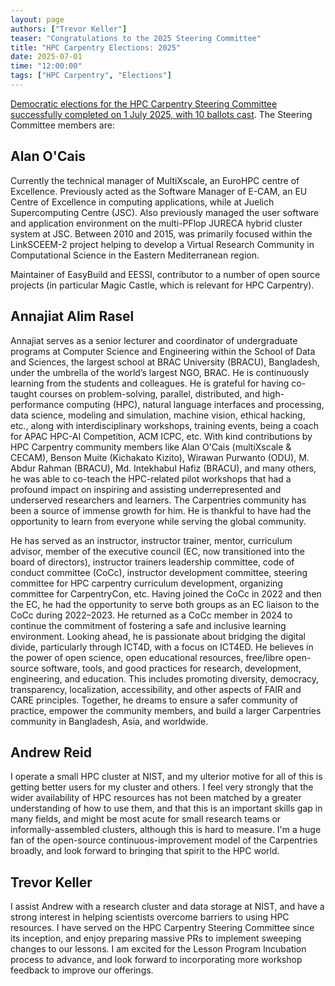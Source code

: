```yaml
---
layout: page
authors: ["Trevor Keller"]
teaser: "Congratulations to the 2025 Steering Committee"
title: "HPC Carpentry Elections: 2025"
date: 2025-07-01
time: "12:00:00"
tags: ["HPC Carpentry", "Elections"]
---
```


[Democratic elections for the HPC Carpentry Steering Committee successfully
completed on 1 July 2025, with 10 ballots cast](
https://secure.electionbuddy.com/results/ZWYKK574NT5Z).
The Steering Committee members are:

## Alan O'Cais

Currently the technical manager of MultiXscale, an EuroHPC centre of
Excellence. Previously acted as the Software Manager of E-CAM, an EU Centre
of Excellence in computing applications, while at Juelich Supercomputing
Centre (JSC). Also previously managed the user software and application
environment on the multi-PFlop JURECA hybrid cluster system at JSC. Between
2010 and 2015, was primarily focused within the LinkSCEEM-2 project helping
to develop a Virtual Research Community in Computational Science in the
Eastern Mediterranean region.

Maintainer of EasyBuild and EESSI, contributor to a number of open source
projects (in particular Magic Castle, which is relevant for HPC Carpentry).

## Annajiat Alim Rasel

Annajiat serves as a senior lecturer and coordinator of undergraduate
programs at Computer Science and Engineering within the School of Data and
Sciences, the largest school at BRAC University (BRACU), Bangladesh, under
the umbrella of the world’s largest NGO, BRAC. He is continuously learning
from the students and colleagues. He is grateful for having co-taught courses
on problem-solving, parallel, distributed, and high-performance computing
(HPC), natural language interfaces and processing, data science, modeling and
simulation, machine vision, ethical hacking, etc., along with
interdisciplinary workshops, training events, being a coach for APAC HPC-AI
Competition, ACM ICPC, etc. With kind contributions by HPC Carpentry
community members like Alan O'Cais (multiXscale & CECAM), Benson Muite
(Kichakato Kizito), Wirawan Purwanto (ODU), M. Abdur Rahman (BRACU),
Md. Intekhabul Hafiz (BRACU), and many others, he was able to co-teach the
HPC-related pilot workshops that had a profound impact on inspiring and
assisting underrepresented and underserved researchers and learners. The
Carpentries community has been a source of immense growth for him. He is
thankful to have had the opportunity to learn from everyone while serving the
global community.

He has served as an instructor, instructor trainer, mentor, curriculum
advisor, member of the executive council (EC, now transitioned into the board
of directors), instructor trainers leadership committee, code of conduct
committee (CoCc), instructor development committee, steering committee for
HPC carpentry curriculum development, organizing committee for CarpentryCon,
etc. Having joined the CoCc in 2022 and then the EC, he had the opportunity
to serve both groups as an EC liaison to the CoCc during 2022–2023. He
returned as a CoCc member in 2024 to continue the commitment of fostering a
safe and inclusive learning environment. Looking ahead, he is passionate
about bridging the digital divide, particularly through ICT4D, with a focus
on ICT4ED. He believes in the power of open science, open educational
resources, free/libre open-source software, tools, and good practices for
research, development, engineering, and education. This includes promoting
diversity, democracy, transparency, localization, accessibility, and other
aspects of FAIR and CARE principles. Together, he dreams to ensure a safer
community of practice, empower the community members, and build a larger
Carpentries community in Bangladesh, Asia, and worldwide.

## Andrew Reid

I operate a small HPC cluster at NIST, and my ulterior motive for all of this
is getting better users for my cluster and others. I feel very strongly that
the wider availability of HPC resources has not been matched by a greater
understanding of how to use them, and that this is an important skills gap in
many fields, and might be most acute for small research teams or
informally-assembled clusters, although this is hard to measure. I'm a huge
fan of the open-source continuous-improvement model of the Carpentries
broadly, and look forward to bringing that spirit to the HPC world.

## Trevor Keller

I assist Andrew with a research cluster and data storage at NIST, and have a
strong interest in helping scientists overcome barriers to using HPC
resources. I have served on the HPC Carpentry Steering Committee since its
inception, and enjoy preparing massive PRs to implement sweeping changes to our
lessons. I am excited for the Lesson Program Incubation process to advance, and
look forward to incorporating more workshop feedback to improve our offerings.
